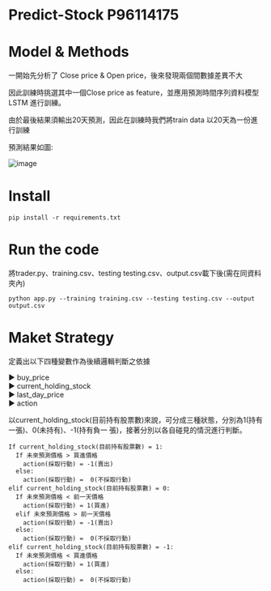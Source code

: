 # Predict-Stock P96114175
  
# Model & Methods

一開始先分析了 Close price & Open price，後來發現兩個間數據差異不大

因此訓練時挑選其中一個Close price as feature，並應用預測時間序列資料模型 LSTM 進行訓練。

由於最後結果須輸出20天預測，因此在訓練時我們將train data 以20天為一份進行訓練

預測結果如圖:

  ![image](https://user-images.githubusercontent.com/102530486/165242516-04f4bf9a-f355-4cc3-86ad-9cb038b0f617.png)

# Install
    pip install -r requirements.txt
# Run the code

將trader.py、training.csv、testing testing.csv、output.csv載下後(需在同資料夾內)

    python app.py --training training.csv --testing testing.csv --output output.csv
    
# Maket Strategy
  定義出以下四種變數作為後續邏輯判斷之依據
  
  ▶ buy_price  
  ▶ current_holding_stock    
  ▶ last_day_price    
  ▶ action 
  
  以current_holding_stock(目前持有股票數)來說，可分成三種狀態，分別為1(持有一張)、0(未持有)、-1(持有負一 張)，接著分別以各自碰見的情況進行判斷。
  
    If current_holding_stock(目前持有股票數) = 1:
      If 未來預測價格 > 買進價格
        action(採取行動) = -1(賣出)
      else:
        action(採取行動) =  0(不採取行動)
    elif current_holding_stock(目前持有股票數) = 0:
      If 未來預測價格 < 前一天價格
        action(採取行動) = 1(買進)
      elif 未來預測價格 > 前一天價格
        action(採取行動) = -1(賣出)
      else:
        action(採取行動) =  0(不採取行動)  
    elif current_holding_stock(目前持有股票數) = -1:
      If 未來預測價格 < 買進價格
        action(採取行動) = 1(買進)
      else:
        action(採取行動) =  0(不採取行動)
    
